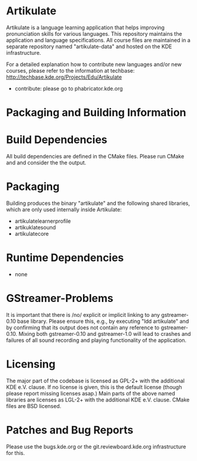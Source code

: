 Artikulate
==========

Artikulate is a language learning application that helps improving pronunciation skills for
various languages. This repository maintains the application and language specifications. All course
files are maintained in a separate repository named "artikulate-data" and hosted on the KDE
infrastructure.

For a detailed explanation how to contribute new languages and/or new courses, please refer to the
information at techbase: http://techbase.kde.org/Projects/Edu/Artikulate

* contribute: please go to phabricator.kde.org

Packaging and Building Information
==================================

# Build Dependencies

All build dependencies are defined in the CMake files. Please run CMake and and consider the
the output.

# Packaging

Building produces the binary "artikulate" and the following shared libraries, which are only used
internally inside Artikulate:

* artikulatelearnerprofile
* artikuklatesound
* artikulatecore


# Runtime Dependencies

* none

# GStreamer-Problems

It is important that there is /no/ explicit or implicit linking to any gstreamer-0.10 base library.
Please ensure this, e.g., by executing "ldd artikulate" and by confirming that its output does not
contain any reference to gstreamer-0.10. Mixing both gstreamer-0.10 and gstreamer-1.0 will lead
to crashes and failures of all sound recording and playing functionality of the application.


# Licensing

The major part of the codebase is licensed as GPL-2+ with the additional KDE e.V. clause. If no
license is given, this is the default license (though please report missing licenses asap.)
Main parts of the above named libraries are licenses as LGL-2+ with the additional KDE e.V. clause.
CMake files are BSD licensed.


# Patches and Bug Reports

Please use the bugs.kde.org or the git.reviewboard.kde.org infrastructure for this.

